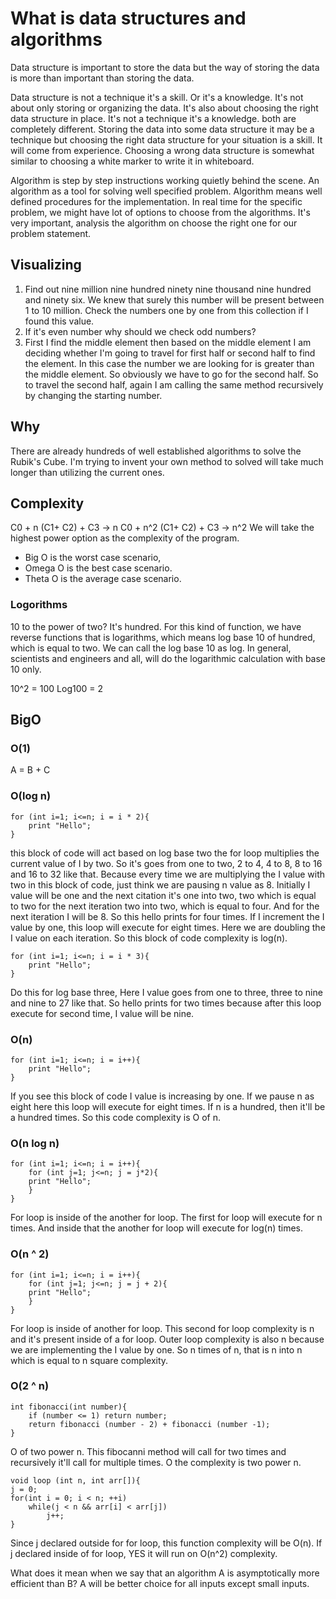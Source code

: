 # What is data structures and algorithms

Data structure is important to store the data but the way of storing the data is more than important than storing the data.

Data structure is not a technique it's a skill. Or it's a knowledge. It's not about only storing or organizing the data. It's also about choosing the right data structure in place. It's not a technique it's a knowledge. both are completely different. Storing the data into some data structure it may be a technique but choosing the right data structure for your situation is a skill. It will come from experience. Choosing a wrong data structure is somewhat similar to choosing a white marker to write it in whiteboard.

Algorithm is step by step instructions working quietly behind the scene. An algorithm as a tool for solving well specified problem. Algorithm means well defined procedures for the implementation. In real time for the specific problem, we might have lot of options to choose from the algorithms. It's very important, analysis the algorithm on choose the right one for our problem statement.


## Visualizing

1. Find out nine million nine hundred ninety nine thousand nine hundred and ninety six. We knew that surely this number will be present between 1 to 10 million. 
Check the numbers one by one from this collection if I found this value.
2. If it's even number why should we check odd numbers?
3. First I find the middle element then based on the middle element I am deciding whether I'm going to travel for first half or second half to find the element. In this case the number we are looking for is greater than the middle element. So obviously we have to go for the second half. So to travel the second half, again I am calling the same method recursively by changing the starting number.


## Why
There are already hundreds of well established algorithms to solve the Rubik's Cube. I'm trying to invent your own method to solved will take much longer than utilizing the current ones.

## Complexity
C0 + n (C1+ C2) + C3 -> n
C0 + n^2 (C1+ C2) + C3 -> n^2
We will take the highest power option as the complexity of the program.

- Big O is the worst case scenario,
- Omega O is the best case scenario.
- Theta O is the average case scenario.

### Logorithms
10 to the power of two? It's hundred. For this kind of function, we have reverse functions that is logarithms, which means log base 10 of hundred, which is equal to two.
We can call the log base 10 as log. In general, scientists and engineers and all, will do the logarithmic calculation with base 10 only.

10^2 = 100
Log100 = 2


## BigO

### O(1)
A = B + C

### O(log n)
```
for (int i=1; i<=n; i = i * 2){
    print "Hello";
}
```

this block of code will act based on log base two the for loop multiplies the current value of I by two. So it's goes from one to two, 2 to 4, 4 to 8, 8 to 16 and 16 to 32 like that. Because every time we are multiplying the I value with two in this block of code, just think we are pausing n value as 8. Initially I value will be one and the next citation it's one into two, two which is equal to two for the next iteration two into two, which is equal to four. And for the next iteration I will be 8. So this hello prints for four times. If I increment the I value by one, this loop will execute for eight times. Here we are doubling the I value on each iteration. So this block of code complexity is log(n). 

```
for (int i=1; i<=n; i = i * 3){
    print "Hello";
}
```
Do this for log base three, Here I value goes from one to three, three to nine and nine to 27 like that. So hello prints for two times because after this loop execute for second time, I value will be nine.


### O(n)
```
for (int i=1; i<=n; i = i++){
    print "Hello";
}
```
If you see this block of code I value is increasing by one. If we pause n as eight here this loop will execute for eight times. If n is a hundred, then it'll be a hundred times. So this code complexity is O of n.

### O(n log n)
```
for (int i=1; i<=n; i = i++){
    for (int j=1; j<=n; j = j*2){
    print "Hello";
    }
}
```
For loop is inside of the another for loop. The first for loop will execute for n times. And inside that the another for loop will execute for log(n) times.


### O(n ^ 2)
```
for (int i=1; i<=n; i = i++){
    for (int j=1; j<=n; j = j + 2){
    print "Hello";
    }
}
```
For loop is inside of another for loop. This second for loop complexity is n and it's present inside of a for loop. Outer loop complexity is also n because we are implementing the I value by one. So n times of n, that is n into n which is equal to n square complexity. 



### O(2 ^ n)
```
int fibonacci(int number){
    if (number <= 1) return number;
    return fibonacci (number - 2) + fibonacci (number -1);
}
```
O of two power n. This fibocanni method will call for two times and recursively it'll call for multiple times. O the complexity is two power n.


```
void loop (int n, int arr[]){
j = 0;
for(int i = 0; i < n; ++i)
    while(j < n && arr[i] < arr[j])
        j++;
}
```
Since j declared outside for for loop, this function complexity will be O(n). If j declared inside of for loop, YES it will run on O(n^2) complexity.

What does it mean when we say that an algorithm A is asymptotically more efficient than B? A will be better choice for all inputs except small inputs.